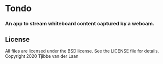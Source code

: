 # Tondo

### An app to stream whiteboard content captured by a webcam.

## License

All files are licensed under the BSD license. See the LICENSE file for details.
Copyright 2020		Tjibbe van der Laan
